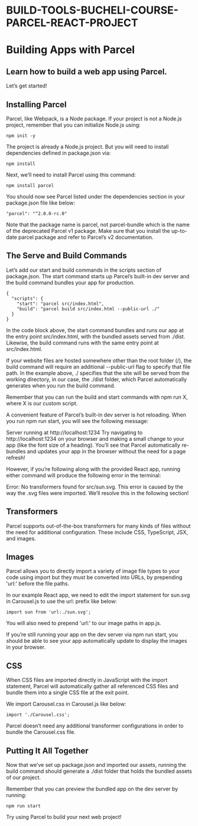 # BUILD-TOOLS-BUCHELI-COURSE-PARCEL-REACT-PROJECT

# Building Apps with Parcel

## Learn how to build a web app using Parcel.

Let’s get started!

## Installing Parcel
Parcel, like Webpack, is a Node package. If your project is not a Node.js project, remember that you can initialize Node.js using:

```
npm init -y
```

The project is already a Node.js project. But you will need to install dependencies defined in package.json via:

```
npm install
```

Next, we’ll need to install Parcel using this command:

```
npm install parcel
```

You should now see Parcel listed under the dependencies section in your package.json file like below:

```
"parcel": "^2.0.0-rc.0"
```

Note that the package name is parcel, not parcel-bundle which is the name of the deprecated Parcel v1 package. Make sure that you install the up-to-date parcel package and refer to Parcel’s v2 documentation.

## The Serve and Build Commands

Let’s add our start and build commands in the scripts section of package.json. The start command starts up Parcel’s built-in dev server and the build command bundles your app for production.

```
{
  "scripts": {
    "start": "parcel src/index.html",
    "build": "parcel build src/index.html --public-url ./"
  }
}
```

In the code block above, the start command bundles and runs our app at the entry point src/index.html, with the bundled assets served from ./dist. Likewise, the build command runs with the same entry point at src/index.html.

If your website files are hosted somewhere other than the root folder (/), the build command will require an additional --public-url flag to specify that file path. In the example above, ./ specifies that the site will be served from the working directory, in our case, the ./dist folder, which Parcel automatically generates when you run the build command.

Remember that you can run the build and start commands with npm run X, where X is our custom script.

A convenient feature of Parcel’s built-in dev server is hot reloading. When you run npm run start, you will see the following message:

Server running at http://localhost:1234
Try navigating to http://localhost:1234 on your browser and making a small change to your app (like the font size of a heading). You’ll see that Parcel automatically re-bundles and updates your app in the browser without the need for a page refresh!

However, if you’re following along with the provided React app, running either command will produce the following error in the terminal:

Error: No transformers found for src/sun.svg.
This error is caused by the way the .svg files were imported. We’ll resolve this in the following section!

## Transformers
Parcel supports out-of-the-box transformers for many kinds of files without the need for additional configuration. These include CSS, TypeScript, JSX, and images.

## Images
Parcel allows you to directly import a variety of image file types to your code using import but they must be converted into URLs, by prepending 'url:' before the file paths.

In our example React app, we need to edit the import statement for sun.svg in Carousel.js to use the url: prefix like below:

```
import sun from 'url:./sun.svg';
```

You will also need to prepend 'url:' to our image paths in app.js.

If you’re still running your app on the dev server via npm run start, you should be able to see your app automatically update to display the images in your browser.

## CSS
When CSS files are imported directly in JavaScript with the import statement, Parcel will automatically gather all referenced CSS files and bundle them into a single CSS file at the exit point.

We import Carousel.css in Carousel.js like below:

```
import './Carousel.css';
```

Parcel doesn’t need any additional transformer configurations in order to bundle the Carousel.css file.

## Putting It All Together
Now that we’ve set up package.json and imported our assets, running the build command should generate a ./dist folder that holds the bundled assets of our project.

Remember that you can preview the bundled app on the dev server by running:

```
npm run start
```
Try using Parcel to build your next web project!
